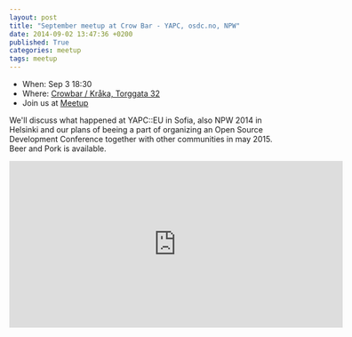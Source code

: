 ```yaml
---
layout: post
title: "September meetup at Crow Bar - YAPC, osdc.no, NPW"
date: 2014-09-02 13:47:36 +0200
published: True
categories: meetup
tags: meetup
---
```


* When: Sep 3 18:30
* Where: [Crowbar / Kråka, Torggata 32](https://maps.google.com/maps?f=q&hl=en&q=Torggata+32%2C+Oslo%2C+no)
* Join us at [Meetup](https://www.meetup.com/Oslo-pm/events/204631142/)

We&#39;ll discuss what happened at YAPC::EU in Sofia, also NPW 2014 in Helsinki and our plans of beeing a part of organizing an Open Source Development Conference together with other communities in may 2015. Beer and Pork is available.

<iframe class="google-maps" src="https://www.google.com/maps/embed/v1/place?q=q=Torggata+32%2C+Oslo%2C+no&key=AIzaSyASIjsQVcDWLnkdszZ-yw13Qcs-iFk8Q4Y" width="600" height="300" frameborder="0" allowfullscreen></iframe>
